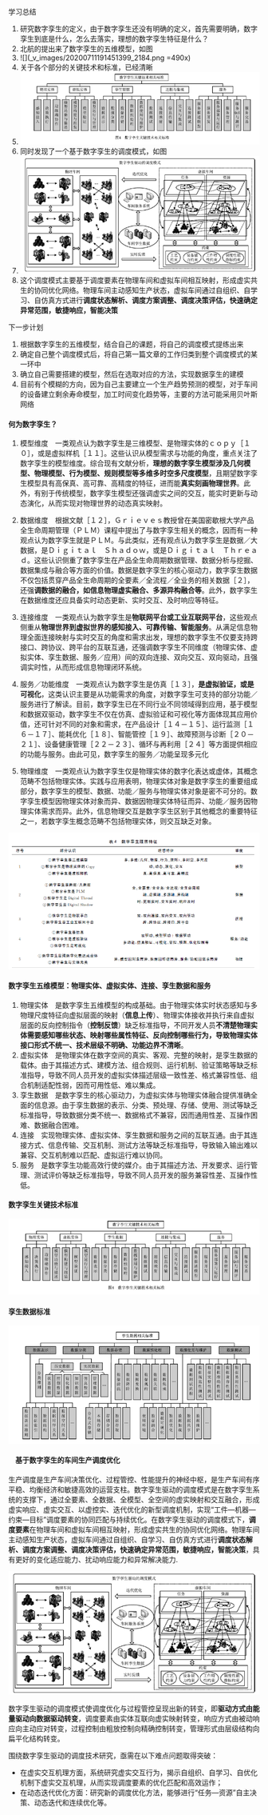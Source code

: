 
学习总结

1. 研究数字孪生的定义，由于数字孪生还没有明确的定义，首先需要明确，数字孪生到底是什么，怎么去落实，理想的数字孪生特征是什么？
2. 北航的提出来了数字孪生的五维模型，如图
3. ![](_v_images/20200711191451399_2184.png =490x)
4. 关于各个部分的关键技术和标准，已经清晰
5. ![](_v_images/20200710155100894_1622.png)
6. 同时发现了一个基于数字孪生的调度模式，如图
7. ![](_v_images/20200711165158024_21371.png)
8. 这个调度模式主要基于调度要素在物理车间和虚拟车间相互映射，形成虚实共生的协同优化网络。物理车间主动感知生产状态，虚拟车间通过自组织、自学习、自仿真方式进行**调度状态解析、调度方案调整、调度决策评估，快速确定异常范围，敏捷响应，智能决策**

下一步计划

1. 根据数字孪生的五维模型，结合自己的课题，将自己的调度模式提练出来
2. 确定自己整个调度模式后，将自己第一篇文章的工作归类到整个调度模式的某一环中
3. 确立自己需要搭建的模型，然后在选取对应的方法，实现数据孪生的建模
4. 目前有个模糊的方向，因为自己主要建立一个生产趋势预测的模型，对于车间的设备建立剩余寿命模型，加工时间变化趋势等，主要的方法可能采用贝叶斯网络

#### 何为数字孪生？

1. 模型维度　一类观点认为数字孪生是三维模型、是物理实体的ｃｏｐｙ［１０］，或是虚拟样机［１１］。这些认识从模型需求与功能的角度，重点关注了数字孪生的模型维度。综合现有文献分析，**理想的数字孪生模型涉及几何模型、物理模型、行为模型、规则模型等多维多时空多尺度模型**，且期望数字孪生模型具有高保真、高可靠、高精度的特征，进而能**真实刻画物理世界**。此外，有别于传统模型，数字孪生模型还强调虚实之间的交互，能实时更新与动态演化，从而实现对物理世界的动态真实映射。

2. 数据维度　根据文献［１２］，Ｇｒｉｅｖｅｓ教授曾在美国密歇根大学产品全生命周期管理（ＰＬＭ）课程中提出了与数字孪生相关的概念，因而有一种观点认为数字孪生就是ＰＬＭ。与此类似，还有观点认为数字孪生是数据／大数据，是Ｄｉｇｉｔａｌ　Ｓｈａｄｏｗ，或是Ｄｉｇｉｔａｌ　Ｔｈｒｅａｄ。这些认识侧重了数字孪生在产品全生命周期数据管理、数据分析与挖掘、数据集成与融合等方面的价值。数据是数字孪生的核心驱动力，数字孪生数据不仅包括贯穿产品全生命周期的全要素／全流程／全业务的相关数据［２］，还强**调数据的融合，如信息物理虚实融合、多源异构融合等**。此外，数字孪生在数据维度还应具备实时动态更新、实时交互、及时响应等特征。

3. 连接维度　一类观点认为数字孪生是**物联网平台或工业互联网平台**，这些观点侧重从**物理世界到虚拟世界的感知接入、可靠传输、智能服务**。从满足信息物理全面连接映射与实时交互的角度和需求出发，理想的数字孪生不仅要支持跨接口、跨协议、跨平台的互联互通，还强调数字孪生不同维度（物理实体、虚拟实体、孪生数据、服务／应用）间的双向连接、双向交互、双向驱动，且强调实时性，从而形成信息物理闭环系统。

4. 服务／功能维度　一类观点认为数字孪生是仿真［１３］，**是虚拟验证，或是可视化**，这类认识主要是从功能需求的角度，对数字孪生可支持的部分功能／服务进行了解读。目前，数字孪生已在不同行业不同领域得到应用，基于模型和数据双驱动，数字孪生不仅在仿真、虚拟验证和可视化等方面体现其应用价值，还可针对不同的对象和需求，在产品设计［１４－１５］、运行监测［１６－１７］、能耗优化［１８］、智能管控［１９］、故障预测与诊断［２０－２１］、设备健康管理［２２－２３］、循环与再利用［２４］等方面提供相应的功能与服务。由此可见，数字孪生的服务／功能呈现多元化

5. 物理维度　一类观点认为数字孪生仅是物理实体的数字化表达或虚体，其概念范畴不包括物理实体。实践与应用表明，物理实体对象是数字孪生的重要组成部分，数字孪生的模型、数据、功能／服务与物理实体对象是密不可分的。数字孪生模型因物理实体对象而异、数据因物理实体特征而异、功能／服务因物理实体需求而异。此外，信息物理交互是数字孪生区别于其他概念的重要特征之一，若数字孪生概念范畴不包括物理实体，则交互缺乏对象。

 ![](_v_images/20200709151448554_29646.png)

#### 数字孪生五维模型：物理实体、虚拟实体、连接、孪生数据和服务

1.  物理实体　是数字孪生五维模型的构成基础。由于物理实体实时状态感知与多物理尺度特征向虚拟层面的映射（**信息上传**）、物理实体接收并执行来自虚拟层面的反向控制指令（**控制反馈**）缺乏标准指导，不同开发人员**不清楚物理实体需要感知哪些状态、映射哪些属性特征、反向控制哪些行为，导致物理实体接口形式不统一、技术层级不明确、功能边界不清晰**。
2. 虚拟实体　是物理实体在数字空间的真实、客观、完整的映射，是孪生数据的载体。由于其描述方式、建模方法、组合规则、运行机制、验证策略等缺乏标准指导，导致不同人员开发的虚拟实体描述层级一致性差、格式兼容性低、组合机制适配性弱，因而可用性低、难以集成。
3. 孪生数据　是数字孪生的核心驱动力，为虚拟实体与物理实体融合提供准确全面的信息源。由于孪生数据的表示、分类、预处理、存储、使用、测试等缺乏标准指导，导致数据分类不统一、数据格式不兼容，因而通用性差、互操作困难、数据融合困难。
4. 连接　实现物理实体、虚拟实体、孪生数据和服务之间的互联互通。由于其连接方式、信息传输、交互机制、测试方法等缺乏标准指导，导致输入输出难以兼容、交互机制难以匹配、虚拟运行难以协同。
5. 服务　是数字孪生功能高效行使的媒介。由于其描述方法、开发要求、运行管理、测试评价等缺乏标准指导，导致不同人员开发的服务兼容性差、互操作性低。

#### 数字孪生关键技术标准

![](_v_images/20200710155100894_1622.png)

#### 孪生数据标准

![](_v_images/20200710160032198_23885.png)

#### 　基于数字孪生的车间生产调度优化

生产调度是生产车间决策优化、过程管控、性能提升的神经中枢，是生产车间有序平稳、均衡经济和敏捷高效的运营支柱。数字孪生驱动的调度模式是在数字孪生系统的支撑下，通过全要素、全数据、全模型、全空间的虚实映射和交互融合，形成虚实响应、虚实交互、以虚控实、迭代优化的新型调度机制，实现“工件—机器—约束—目标”调度要素的协同匹配与持续优化。在数字孪生驱动的调度模式下，**调度要素**在物理车间和虚拟车间相互映射，形成虚实共生的协同优化网络。物理车间主动感知生产状态，虚拟车间通过自组织、自学习、自仿真方式进行**调度状态解析、调度方案调整、调度决策评估，快速确定异常范围，敏捷响应，智能决策**，具有更好的变化适应能力、扰动响应能力和异常解决能力.

![](_v_images/20200711165158024_21371.png)

数字孪生驱动的调度模式使调度优化与过程管控呈现出新的转变，即**驱动方式由能量驱动向数据驱动转变**，调度要素由实体互联向虚实映射转变，响应方式由被动响应向主动应对转变，过程控制由粗放控制向精确控制转变，管理形式由层级结构向扁平化结构转变。

围绕数字孪生驱动的调度技术研究，亟需在以下难点问题取得突破：

- 在虚实交互机理方面，系统研究虚实交互行为，揭示自组织、自学习、自优化机制下虚实交互机理，从而实现调度要素的优化匹配和高效运作；
- 在动态迭代优化方面：研究新的调度优化方法，能够进行“任务—资源”自主决策、动态迭代和连续优化等。

